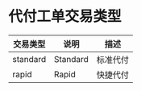 # 代付工单交易类型

| 交易类型 | 说明     | 描述     |
| -------- | -------- | -------- |
| standard | Standard | 标准代付 |
| rapid    | Rapid    | 快捷代付 |